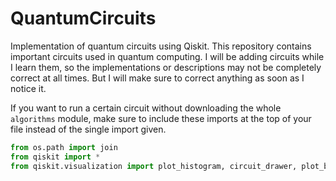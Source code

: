 # QuantumCircuits
Implementation of quantum circuits using Qiskit. This repository contains important circuits used in quantum computing. I will be adding circuits while I learn them, so the implementations or descriptions may not be completely correct at all times. But I will make sure to correct anything as soon as I notice it. 

If you want to run a certain circuit without downloading the whole `algorithms` module, make sure to include these imports at the top of your file instead of the single import given.
```python
from os.path import join
from qiskit import *
from qiskit.visualization import plot_histogram, circuit_drawer, plot_bloch_multivector
```
